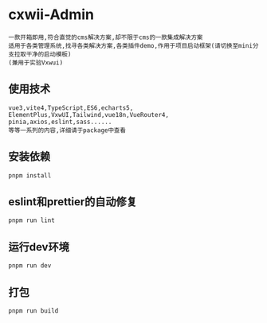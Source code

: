 # cxwii-Admin
```
一款开箱即用,符合直觉的cms解决方案,却不限于cms的一款集成解决方案
适用于各类管理系统,找寻各类解决方案,各类插件demo,作用于项目启动框架(请切换至mini分支拉取干净的启动模板)
(兼用于实验Vxwui)
```

## 使用技术
```
vue3,vite4,TypeScript,ES6,echarts5,
ElementPlus,VxwUI,Tailwind,vue18n,VueRouter4,
pinia,axios,eslint,sass......
等等一系列的内容,详细请于package中查看
```

## 安装依赖
```
pnpm install
```

## eslint和prettier的自动修复
```
pnpm run lint
```

## 运行dev环境
```
pnpm run dev
```

## 打包
```
pnpm run build
```